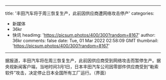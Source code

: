 
---
title: '丰田汽车将于周三恢复生产，此前因供应商遭网络攻击停产'
categories: 
 - 新媒体
 - 36kr
 - 快讯
headimg: 'https://picsum.photos/400/300?random=8167'
author: 36kr
comments: false
date: Tue, 01 Mar 2022 02:58:09 GMT
thumbnail: 'https://picsum.photos/400/300?random=8167'
---

<div>   
据报道，丰田汽车将在周三恢复生产，此前因供应商受到网络攻击而暂停生产。据央视新闻客户端，当地时间3月1日，日本丰田汽车公司因零部件供应商受到“勒索软件”攻击，决定停止日本全国所有工厂运行。（界面）  
</div>
            